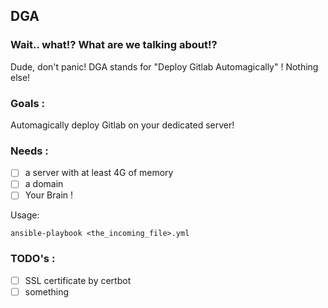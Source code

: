 ## DGA

### Wait.. what!? What are we talking about!?

Dude, don't panic! DGA stands for "Deploy Gitlab Automagically" ! Nothing else!

### Goals :

Automagically deploy Gitlab on your dedicated server!

### Needs :

- [ ] a server with at least 4G of memory
- [ ] a domain
- [ ] Your Brain !

Usage:



```
ansible-playbook <the_incoming_file>.yml
```

### TODO's :

- [ ] SSL certificate by certbot
- [ ] something
